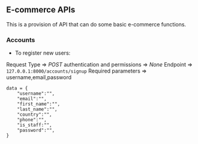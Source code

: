 ## E-commerce APIs

This is a provision of API that can do some basic e-commerce functions.



### Accounts 

* To register new users:

Request Type => *POST*
authentication and permissions => *None*
Endpoint => `127.0.0.1:8000/accounts/signup`
Required parameters => username,email,password

```
data = {
    "username":"",
    "email":"",
    "first_name":"",
    "last_name":"",
    "country":"",
    "phone":"",
    "is_staff:"",
    "password":"",
}
```


